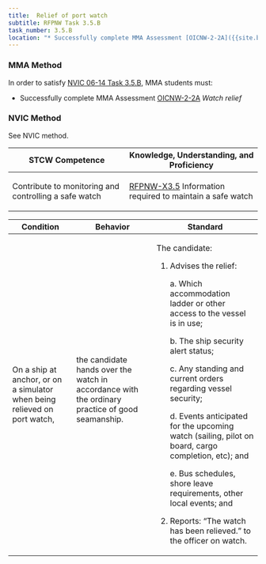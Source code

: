 ```yaml
---
title:  Relief of port watch
subtitle: RFPNW Task 3.5.B 
task_number: 3.5.B
location: "* Successfully complete MMA Assessment [OICNW-2-2A]({{site.baseurl}}/assessments/Deck/OICNW-2-2A) *Watch relief*" 
---
```



### MMA Method

In order to satisfy  [NVIC 06-14  Task  3.5.B]({{site.baseurl}}/assets/images/nvic-06-14.pdf), MMA students must:

* Successfully complete MMA Assessment [OICNW-2-2A]({{site.baseurl}}/assessments/Deck/OICNW-2-2A) *Watch relief*


### NVIC Method

<a onclick="togglevisibility('nvic_methods')" >See NVIC method.</a>

<div id='nvic_methods' class='hide'>

<table>
<thead>
<tr>
<th class='forty'> STCW Competence </th>
<th class='sixty'> Knowledge, Understanding, and Proficiency </th>
</tr>
</thead>




<tbody>
<tr><td markdown='1'>

Contribute to monitoring and controlling a safe watch

</td><td markdown='1'>

[RFPNW-X3.5](../../tables/24.html#RFPNW-X3.5) Information required to maintain a safe watch

</td></tr>


</tbody>
</table>


<table>
<thead>
<tr><th class='twenty'>  Condition </th><th class='twenty'> Behavior </th><th  class='sixty'>Standard </th></tr>
</thead>
<tbody >



<tr><td markdown='1'>

On a ship at anchor, or on a simulator when being relieved on port watch,

</td><td markdown='1'>

the candidate hands over the watch in accordance with the ordinary practice of good seamanship.

<br>

<div class="tooltip">
<span class="tooltiptext">
</span>
</div>


</td><td markdown='1'>

The candidate:

1. Advises the relief:

	a. Which accommodation ladder or other access to the vessel is in use;

	b. The ship security alert status;

	c. Any standing and current orders regarding vessel security;

	d. Events anticipated for the upcoming watch (sailing, pilot on board, cargo completion, etc); and 

	e. Bus schedules, shore leave requirements, other local events; and

2. Reports: “The watch has been relieved.” to the officer on watch.

</td></tr>
</tbody>
</table>
</div>
